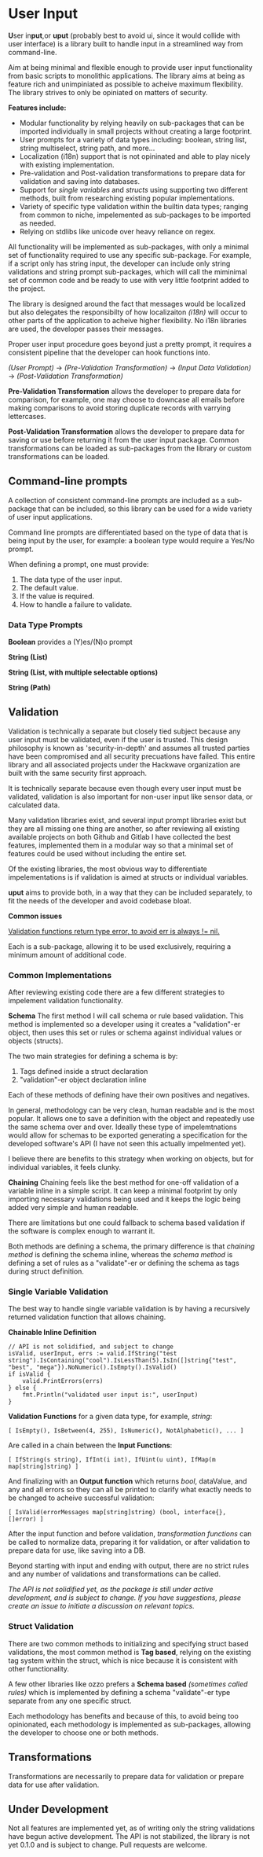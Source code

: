 # **U**ser In**put**

**U**ser in**put**,or **uput** (probably best to avoid ui, since it would
collide with user interface) is a library built to handle input in a
streamlined way from command-line.

Aim at being minimal and flexible enough to provide user input
functionality from basic scripts to monolithic applications. The library
aims at being as feature rich and unimpiniated as possible to acheive
maximum flexibility. The library strives to only be opiniated on matters of
security.

**Features include:**

* Modular functionality by relying heavily on sub-packages that can be
  imported individually in small projects without creating a large footprint.
* User prompts for a variety of data types including: boolean, string list, string multiselect, string path, and more...
* Localization (i18n) support that is not opininated and able to play nicely with existing implementation.
* Pre-validation and Post-validation transformations to prepare data for validation and saving into databases.
* Support for *single variables* and *structs* using supporting two different methods, built from researching existing popular implementations.
* Variety of specific type validation within the builtin data types; ranging from common to niche, impelemented as sub-packages to be imported as needed.
* Relying on stdlibs like unicode over heavy reliance on regex.

All functionality will be implemented as sub-packages, with only a minimal
set of functionality required to use any specific sub-package. For
example, if a script only has string input, the developer can include
only string validations and string prompt sub-packages, which will call
the miminimal set of common code and be ready to use with very little
footprint added to the project.

The library is designed around the fact that messages would be localized
but also delegates the responsibilty of how localizaiton *(i18n)* will occur to
other parts of the application to acheive higher flexibility. No i18n
libraries are used, the developer passes their messages.

Proper user input procedure goes beyond just a pretty prompt, it
requires a consistent pipeline that the developer can hook functions
into.

*(User Prompt)* -> *(Pre-Validation Transformation)* -> *(Input Data Validation)* -> *(Post-Validation Transformation)*

**Pre-Validation Transformation** allows the developer to prepare data for
comparison, for example, one may choose to downcase all emails before
making comparisons to avoid storing duplicate records with varrying
lettercases.

**Post-Validation Transformation** allows the developer to prepare data
for saving or use before returning it from the user input package. Common
transformations can be loaded as sub-packages from the library or custom
transformations can be loaded.


## Command-line prompts

A collection of consistent command-line prompts are included as a
sub-package that can be included, so this library can be used for a wide
variety of user input applications.

Command line prompts are differentiated based on the type of data that
is being input by the user, for example: a boolean type would require a
Yes/No prompt.

When defining a prompt, one must provide:

1. The data type of the user input.
2. The default value.
3. If the value is required.
4. How to handle a failure to validate.


### Data Type Prompts

**Boolean** provides a (Y)es/(N)o prompt

**String (List)**

**String (List, with multiple selectable options)**

**String (Path)**


## **Valid**ation
Validation is technically a separate but closely tied subject because
any user input must be validated, even if the user is trusted. This
design philosophy is known as 'security-in-depth' and assumes all
trusted parties have been compromised and all security precuations have
failed. This entire library and all associated projects under the
Hackwave organization are built with the same security first approach.

It is technically separate because even though every user input must be
validated, validation is also important for non-user input like sensor
data, or calculated data.

Many validation libraries exist, and several input prompt libraries
exist but they are all missing one thing are another, so after reviewing
all existing available projects on both Github and Gitlab I have
collected the best features, implemented them in a modular way so that a
minimal set of features could be used without including the entire set.

Of the existing libraries, the most obvious way to differentiate
impelementations is if validation is aimed at structs or individual variables.

**uput** aims to provide both, in a way that they can be included
separately, to fit the needs of the developer and avoid codebase bloat.

**Common issues**

[Validation functions return type error, to avoid err is always != nil.](https://stackoverflow.com/questions/29138591/hiding-nil-values-understanding-why-golang-fails-here/29138676#29138676)


Each is a sub-package, allowing it to be used exclusively, requiring a
minimum amount of additional code.


### Common Implementations
After reviewing existing code there are a few different strategies to impelement validation functionality. 

**Schema**
The first method I will call schema or rule based validation. This method is implemented so a developer using it creates a "validation"-er object, then uses this set or rules or schema against individual values or objects (structs). 

The two main strategies for defining a schema is by:

1. Tags defined inside a struct declaration
2. "validation"-er object declaration inline

Each of these methods of defining have their own positives and negatives.

In general, methodology can be very clean, human readable and is the most popular. It allows one to save a definition with the object and repeatedly use the same schema over and over. Ideally these type of impelemtnations would allow for schemas to be exported generating a specification for the developed software's API (I have not seen this actually impelmented yet). 

I believe there are benefits to this strategy when working on objects, but for individual variables, it feels clunky.

**Chaining**
Chaining feels like the best method for one-off validation of a variable inline in a simple script. It can keep a minimal footprint by only importing necessary validations being used and it keeps the logic being added very simple and human readable. 

There are limitations but one could fallback to schema based validation if the software is complex enough to warrant it.


Both methods are defining a schema, the primary difference is that
*chaining method* is defining the schema inline, whereas the *schema
method* is defining a set of rules as a "validate"-er or defining the
schema as tags during struct definition.

### Single Variable Validation
The best way to handle single variable validation is by having a
recursively returned validation function that allows chaining.

**Chainable Inline Definition**

    // API is not solidified, and subject to change
    isValid, userInput, errs := valid.IfString("test string").IsContaining("cool").IsLessThan(5).IsIn([]string{"test", "best", "mega"}).NoNumeric().IsEmpty().IsValid()
    if isValid {
	    valid.PrintErrors(errs)
    } else {
	    fmt.Println("validated user input is:", userInput)
    }

**Validation Functions** for a given data type, for example, *string*:

    [ IsEmpty(), IsBetween(4, 255), IsNumeric(), NotAlphabetic(), ... ]

Are called in a chain between the **Input Functions**:

    [ IfString(s string), IfInt(i int), IfUint(u uint), IfMap(m map[string]string) ]

And finalizing with an **Output function** which returns *bool*,
dataValue, and any and all errors so they can all be printed to clarify
what exactly needs to be changed to acheive successful validation:

    [ IsValid(errorMessages map[string]string) (bool, interface{}, []error) ]

After the input function and before validation, *transformation functions*
can be called to normalize data, preparing it for validation, or after
validation to prepare data for use, like saving into a DB.

Beyond starting with input and ending with output, there are no strict
rules and any number of validations and transformations can be called.

*The API is not solidified yet, as the package is still under active
development, and is subject to change. If you have suggestions, please
create an issue to initiate a discussion on relevant topics.*


### Struct Validation
There are two common methods to initializing and specifying struct based
validations, the most common method is **Tag based**, relying on the
existing tag system within the struct, which is nice because it is
consistent with other functionality.

A few other libraries like ozzo prefers a **Schema based** *(sometimes
called rules)* which is implemented by defining a schema "validate"-er
type separate from any one specific struct.

Each methodology has benefits and because of this, to avoid being too
opinionated, each methodology is implemented as sub-packages, allowing the developer to choose one or both methods.


## Transformations
Transformations are necessarily to prepare data for validation or
prepare data for use after validation.


## Under Development
Not all features are implemented yet, as of writing only the string
validations have begun active development. The API is not stabilized,
the library is not yet 0.1.0 and is subject to change. Pull requests are
welcome.


